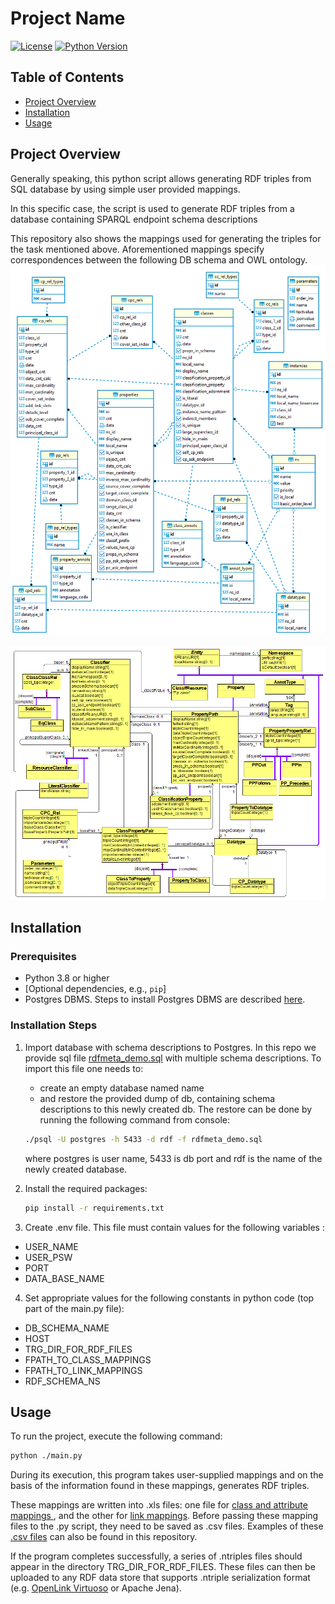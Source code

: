 # Project Name

[![License](https://img.shields.io/badge/license-MIT-green.svg)](LICENSE)
[![Python Version](https://img.shields.io/badge/python-3.8%2B-blue)](https://www.python.org/downloads/)

## Table of Contents

- [Project Overview](#project-overview)
- [Installation](#installation)
- [Usage](#usage)


## Project Overview

Generally speaking, this python script allows generating RDF triples from SQL database by using simple user provided mappings. 

In this specific case, the script is used to generate RDF triples from a database containing SPARQL endpoint schema descriptions

This repository also shows the mappings used for generating the triples for the task mentioned above.
Aforementioned mappings specify correspondences between the following DB schema and OWL ontology.
![DB schema](./dbschema.png "DBSchema")

![OWL Ontology](./OWLOnto.png "OWL Ontology")





## Installation

### Prerequisites

- Python 3.8 or higher
- [Optional dependencies, e.g., `pip`]
- Postgres DBMS. Steps to install Postgres DBMS are described [here](https://www.postgresql.org/). 

### Installation Steps

1. Import database with schema descriptions to Postgres. In this repo we provide sql file [rdfmeta_demo.sql](/rdfmeta_demo.sql) with multiple schema descriptions. To import this file one needs to:
    - create an empty database named name
    - and restore the provided dump of db, containing schema descriptions to this newly created db. The restore can be done by running the following command from console:

    ```bash
    ./psql -U postgres -h 5433 -d rdf -f rdfmeta_demo.sql
    ```
    where postgres is user name, 5433 is db port and rdf is the name of the newly created database.


2. Install the required packages:

    ```bash
    pip install -r requirements.txt
    ```
3. Create .env file. This file must contain values for the following variables : 
- USER_NAME
- USER_PSW
- PORT
- DATA_BASE_NAME

4. Set appropriate values for the following constants in python code (top part of the main.py file):
- DB_SCHEMA_NAME
- HOST
- TRG_DIR_FOR_RDF_FILES
- FPATH_TO_CLASS_MAPPINGS
- FPATH_TO_LINK_MAPPINGS
- RDF_SCHEMA_NS


## Usage

To run the project, execute the following command:

```bash
python ./main.py
```

During its execution, this program takes user-supplied mappings and on the  basis of the information found in these mappings, generates RDF triples. 

These mappings are written into .xls files: one file for [class and attribute mappings ](/Mappings_1.xlsx), and the other for [link mappings](/Mappings_links_1.xlsx). Before passing these mapping files to the .py script, they need to be saved as .csv files. Examples of these 
[.csv files](/Mappings_1.csv) can also be found in this repository.

If the program completes successfully, a series of .ntriples files should appear in the directory TRG_DIR_FOR_RDF_FILES. These files can then be uploaded to any RDF data store that supports .ntriple serialization format (e.g. [OpenLink Virtuoso](https://virtuoso.openlinksw.com/) or Apache Jena).
